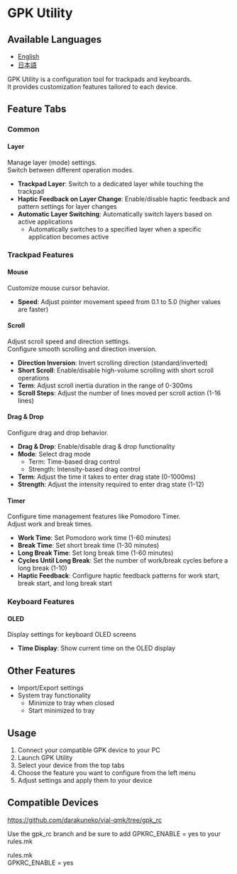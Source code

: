 # GPK Utility

## Available Languages

- [English](./README.md)
- [日本語](./README.ja.md)

GPK Utility is a configuration tool for trackpads and keyboards.<br>
It provides customization features tailored to each device.

## Feature Tabs

### Common

#### Layer
Manage layer (mode) settings.<br>Switch between different operation modes.

- **Trackpad Layer**: Switch to a dedicated layer while touching the trackpad
- **Haptic Feedback on Layer Change**: Enable/disable haptic feedback and pattern settings for layer changes
- **Automatic Layer Switching**: Automatically switch layers based on active applications
  - Automatically switches to a specified layer when a specific application becomes active

### Trackpad Features

#### Mouse
Customize mouse cursor behavior.

- **Speed**: Adjust pointer movement speed from 0.1 to 5.0 (higher values are faster)

#### Scroll
Adjust scroll speed and direction settings.<br>Configure smooth scrolling and direction inversion.

- **Direction Inversion**: Invert scrolling direction (standard/inverted)
- **Short Scroll**: Enable/disable high-volume scrolling with short scroll operations
- **Term**: Adjust scroll inertia duration in the range of 0-300ms
- **Scroll Steps**: Adjust the number of lines moved per scroll action (1-16 lines)

#### Drag & Drop
Configure drag and drop behavior.

- **Drag & Drop**: Enable/disable drag & drop functionality
- **Mode**: Select drag mode
  - Term: Time-based drag control
  - Strength: Intensity-based drag control
- **Term**: Adjust the time it takes to enter drag state (0-1000ms)
- **Strength**: Adjust the intensity required to enter drag state (1-12)

#### Timer
Configure time management features like Pomodoro Timer.<br>Adjust work and break times.

- **Work Time**: Set Pomodoro work time (1-60 minutes)
- **Break Time**: Set short break time (1-30 minutes)
- **Long Break Time**: Set long break time (1-60 minutes)
- **Cycles Until Long Break**: Set the number of work/break cycles before a long break (1-10)
- **Haptic Feedback**: Configure haptic feedback patterns for work start, break start, and long break start

### Keyboard Features

#### OLED
Display settings for keyboard OLED screens

- **Time Display**: Show current time on the OLED display

## Other Features

- Import/Export settings
- System tray functionality
  - Minimize to tray when closed
  - Start minimized to tray

## Usage

1. Connect your compatible GPK device to your PC
2. Launch GPK Utility
3. Select your device from the top tabs
4. Choose the feature you want to configure from the left menu
5. Adjust settings and apply them to your device

## Compatible Devices
https://github.com/darakuneko/vial-qmk/tree/gpk_rc

Use the gpk_rc branch and be sure to add GPKRC_ENABLE = yes to your rules.mk

rules.mk<br>
GPKRC_ENABLE = yes

